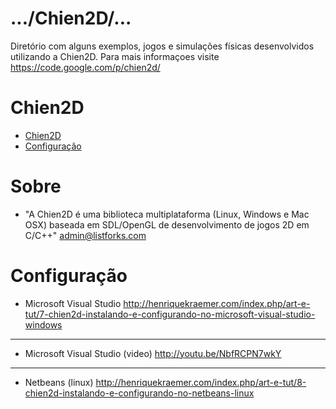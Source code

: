.../Chien2D/...
===============
Diretório com alguns exemplos, jogos e simulações físicas desenvolvidos utilizando a Chien2D. Para mais informaçoes visite https://code.google.com/p/chien2d/

# Chien2D
 
* [Chien2D](#about)
* [Configuração](#configuration) 

# <a name="about"></a>Sobre
* "A Chien2D é uma biblioteca multiplataforma (Linux, Windows e Mac OSX) baseada em SDL/OpenGL de desenvolvimento de jogos 2D em C/C++" <admin@listforks.com>


# <a name="configuration"></a>Configuração
* Microsoft Visual Studio <http://henriquekraemer.com/index.php/art-e-tut/7-chien2d-instalando-e-configurando-no-microsoft-visual-studio-windows>
______
* Microsoft Visual Studio (video) <http://youtu.be/NbfRCPN7wkY>
______
* Netbeans (linux) <http://henriquekraemer.com/index.php/art-e-tut/8-chien2d-instalando-e-configurando-no-netbeans-linux>
